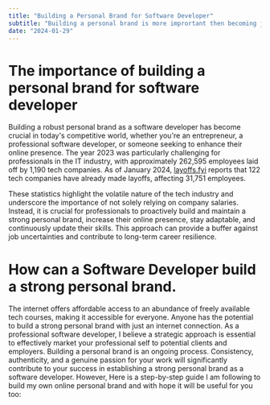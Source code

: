 ```yaml
---
title: "Building a Personal Brand for Software Developer"
subtitle: "Building a personal brand is more imprortant then becoming just a coding jobs"
date: "2024-01-29"
---
```


# The importance of building a personal brand for software developer
Building a robust personal brand as a software developer has become crucial in today's competitive world, whether you're an entrepreneur, a professional software developer, or someone seeking to enhance their online presence. The year 2023 was particularly challenging for professionals in the IT industry, with approximately 262,595 employees laid off by 1,190 tech companies. As of January 2024, [layoffs.fyi](https://layoffs.fyi/) reports that 122 tech companies have already made layoffs, affecting 31,751 employees.

These statistics highlight the volatile nature of the tech industry and underscore the importance of not solely relying on company salaries. Instead, it is crucial for professionals to proactively build and maintain a strong personal brand, increase their online presence, stay adaptable, and continuously update their skills. This approach can provide a buffer against job uncertainties and contribute to long-term career resilience.

# How can a Software Developer build a strong personal brand.
The internet offers affordable access to an abundance of freely available tech courses, making it accessible for everyone. Anyone has the potential to build a strong personal brand with just an internet connection. As a professional software developer, I believe a strategic approach is essential to effectively market your professional self to potential clients and employers. Building a personal brand is an ongoing process. Consistency, authenticity, and a genuine passion for your work will significantly contribute to your success in establishing a strong personal brand as a software developer. However, Here is a step-by-step guide I am following to build my own online personal brand and with hope it will be useful for you too:
